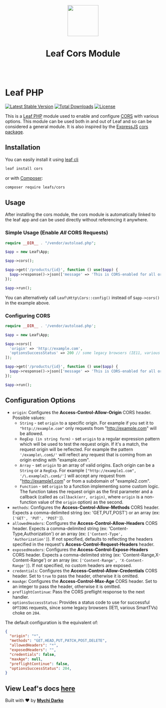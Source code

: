 <!-- markdownlint-disable no-inline-html -->
<p align="center">
  <br><br>
  <img src="https://leafphp.netlify.app/assets/img/leaf3-logo.png" height="100"/>
  <h1 align="center">Leaf Cors Module</h1>
  <br><br>
</p>

# Leaf PHP

[![Latest Stable Version](https://poser.pugx.org/leafs/cors/v/stable)](https://packagist.org/packages/leafs/cors)
[![Total Downloads](https://poser.pugx.org/leafs/cors/downloads)](https://packagist.org/packages/leafs/cors)
[![License](https://poser.pugx.org/leafs/cors/license)](https://packagist.org/packages/leafs/cors)

This is a [Leaf PHP](https://leafphp.netlify.app/) module used to enable and configure [CORS](http://en.wikipedia.org/wiki/Cross-origin_resource_sharing) with various options. This module can be used both in and out of Leaf and so can be considered a general module. It is also inspired by the [ExpressJS](https://github.com/expressjs/express) [cors package](https://github.com/expressjs/cors).

## Installation

You can easily install it using [leaf cli](https://cli.leafphp.dev)

```sh
leaf install cors
```

or with [Composer](https://getcomposer.org/):

```bash
composer require leafs/cors
```

## Usage

After installing the cors module, the cors module is automatically linked to the leaf app and can be used directly without referencing it anywhere.

### Simple Usage (Enable *All* CORS Requests)

```php
require __DIR__ . "/vendor/autoload.php";

$app = new Leaf\App;

$app->cors();

$app->get('/products/{id}', function () use($app) {
  $app->response()->json(['message' => 'This is CORS-enabled for all origins!']);
});

$app->run();
```

You can alternatively call `Leaf\Http\Cors::config()` instead of `$app->cors()` in the example above.

### Configuring CORS

```php
require __DIR__ . '/vendor/autoload.php';

$app = new Leaf\App;

$app->cors([
  'origin' => 'http://example.com',
  'optionsSuccessStatus' => 200 // some legacy browsers (IE11, various SmartTVs) choke on 204
]);

$app->get('/products/{id}', function () use($app) {
  $app->response()->json(['message' => 'This is CORS-enabled for all origins!']);
});

$app->run();
```

## Configuration Options

* `origin`: Configures the **Access-Control-Allow-Origin** CORS header. Possible values:
  * `String` - set `origin` to a specific origin. For example if you set it to `"http://example.com"` only requests from "http://example.com" will be allowed.
  * `RegExp (in string form)` - set `origin` to a regular expression pattern which will be used to test the request origin. If it's a match, the request origin will be reflected. For example the pattern `'/example\.com$/'` will reflect any request that is coming from an origin ending with "example.com".
  * `Array` - set `origin` to an array of valid origins. Each origin can be a `String` or a `RegExp`. For example `["http://example1.com", '/\.example2\.com$/']` will accept any request from "http://example1.com" or from a subdomain of "example2.com".
  * `Function` - set `origin` to a function implementing some custom logic. The function takes the request origin as the first parameter and a callback (called as `callback(err, origin)`, where `origin` is a non-function value of the `origin` option) as the second.
* `methods`: Configures the **Access-Control-Allow-Methods** CORS header. Expects a comma-delimited string (ex: 'GET,PUT,POST') or an array (ex: `['GET', 'PUT', 'POST']`).
* `allowedHeaders`: Configures the **Access-Control-Allow-Headers** CORS header. Expects a comma-delimited string (ex: 'Content-Type,Authorization') or an array (ex: `['Content-Type', 'Authorization']`). If not specified, defaults to reflecting the headers specified in the request's **Access-Control-Request-Headers** header.
* `exposedHeaders`: Configures the **Access-Control-Expose-Headers** CORS header. Expects a comma-delimited string (ex: 'Content-Range,X-Content-Range') or an array (ex: `['Content-Range', 'X-Content-Range']`). If not specified, no custom headers are exposed.
* `credentials`: Configures the **Access-Control-Allow-Credentials** CORS header. Set to `true` to pass the header, otherwise it is omitted.
* `maxAge`: Configures the **Access-Control-Max-Age** CORS header. Set to an integer to pass the header, otherwise it is omitted.
* `preflightContinue`: Pass the CORS preflight response to the next handler.
* `optionsSuccessStatus`: Provides a status code to use for successful `OPTIONS` requests, since some legacy browsers (IE11, various SmartTVs) choke on `204`.

The default configuration is the equivalent of:

```json
{
  "origin": "*",
  "methods": "GET,HEAD,PUT,PATCH,POST,DELETE",
  "allowedHeaders": "*",
  "exposedHeaders": "",
  "credentials": false,
  "maxAge": null,
  "preflightContinue": false,
  "optionsSuccessStatus": 204,
}
```

## View Leaf's docs [here](https://leafphp.netlify.app/#/)

Built with ❤ by [**Mychi Darko**](https://mychi.netlify.app)

